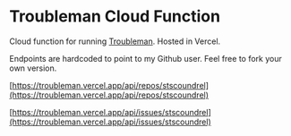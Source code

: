 # Troubleman Cloud Function

Cloud function for running [Troubleman](https://github.com/stscoundrel/troubleman). Hosted in Vercel.

Endpoints are hardcoded to point to my Github user. Feel free to fork your own version.

[https://troubleman.vercel.app/api/repos/stscoundrel](https://troubleman.vercel.app/api/repos/stscoundrel)

[https://troubleman.vercel.app/api/issues/stscoundrel](https://troubleman.vercel.app/api/issues/stscoundrel)

